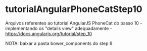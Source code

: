 # tutorialAngularPhoneCatStep10
Arquivos referentes  ao tutorial AngularJS PhoneCat do passo 10 - implementando os "details view" adequadamente - https://docs.angularjs.org/tutorial/step_10

NOTA: baixar a pasta bower_components do step 9
